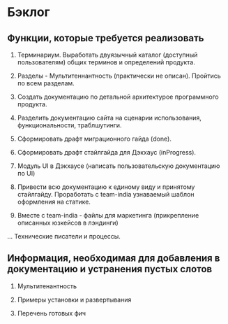 # Бэклог

## Функции, которые требуется реализовать

1. Терминариум. Выработать двуязычный каталог (доступный пользователям) общих терминов и определений продукта.

2. Разделы - Мультитеннантность (практически не описан). Пройтись по всем разделам.

3. Создать документацию по детальной архитектурое программного продукта.

4. Разделить документацию сайта на сценарии использования, функциональности, траблшутинги.

5. Сформировать драфт миграционного гайда (done).

6. Сформировать драфт стайлгайда для Дэкхаус (inProgress).

7. Модуль UI в Дэкхаусе (написать пользовательскую документацию по UI)

8. Привести всю документацию к единому виду и принятому стайлгайду. Проработать с team-india узнаваемый шаблон оформления на статике.

9.  Вместе с team-india - файлы для маркетинга (прикрепление описанных юзкейсов в лэндинги)

... Технические писатели и процессы.

## Информация, необходимая для добавления в документацию и устранения пустых слотов

1. Мультитенантность

2. Примеры установки и развертывания

3. Перечень готовых фич